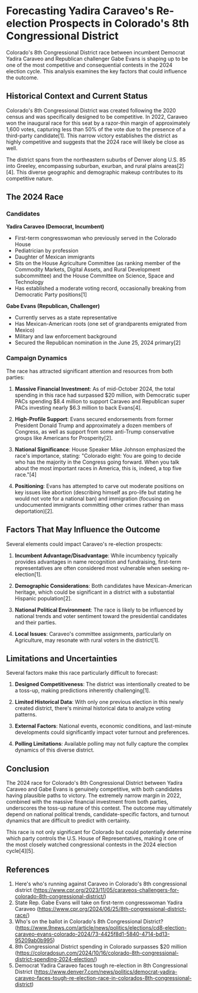 # Forecasting Yadira Caraveo's Re-election Prospects in Colorado's 8th Congressional District

Colorado's 8th Congressional District race between incumbent Democrat Yadira Caraveo and Republican challenger Gabe Evans is shaping up to be one of the most competitive and consequential contests in the 2024 election cycle. This analysis examines the key factors that could influence the outcome.

## Historical Context and Current Status

Colorado's 8th Congressional District was created following the 2020 census and was specifically designed to be competitive. In 2022, Caraveo won the inaugural race for this seat by a razor-thin margin of approximately 1,600 votes, capturing less than 50% of the vote due to the presence of a third-party candidate[1]. This narrow victory establishes the district as highly competitive and suggests that the 2024 race will likely be close as well.

The district spans from the northeastern suburbs of Denver along U.S. 85 into Greeley, encompassing suburban, exurban, and rural plains areas[2][4]. This diverse geographic and demographic makeup contributes to its competitive nature.

## The 2024 Race

### Candidates

**Yadira Caraveo (Democrat, Incumbent)**
- First-term congresswoman who previously served in the Colorado House
- Pediatrician by profession
- Daughter of Mexican immigrants
- Sits on the House Agriculture Committee (as ranking member of the Commodity Markets, Digital Assets, and Rural Development subcommittee) and the House Committee on Science, Space and Technology
- Has established a moderate voting record, occasionally breaking from Democratic Party positions[1]

**Gabe Evans (Republican, Challenger)**
- Currently serves as a state representative
- Has Mexican-American roots (one set of grandparents emigrated from Mexico)
- Military and law enforcement background
- Secured the Republican nomination in the June 25, 2024 primary[2]

### Campaign Dynamics

The race has attracted significant attention and resources from both parties:

1. **Massive Financial Investment**: As of mid-October 2024, the total spending in this race had surpassed $20 million, with Democratic super PACs spending $8.4 million to support Caraveo and Republican super PACs investing nearly $6.3 million to back Evans[4].

2. **High-Profile Support**: Evans secured endorsements from former President Donald Trump and approximately a dozen members of Congress, as well as support from some anti-Trump conservative groups like Americans for Prosperity[2].

3. **National Significance**: House Speaker Mike Johnson emphasized the race's importance, stating: "Colorado eight: You are going to decide who has the majority in the Congress going forward. When you talk about the most important races in America, this is, indeed, a top five race."[4]

4. **Positioning**: Evans has attempted to carve out moderate positions on key issues like abortion (describing himself as pro-life but stating he would not vote for a national ban) and immigration (focusing on undocumented immigrants committing other crimes rather than mass deportation)[2].

## Factors That May Influence the Outcome

Several elements could impact Caraveo's re-election prospects:

1. **Incumbent Advantage/Disadvantage**: While incumbency typically provides advantages in name recognition and fundraising, first-term representatives are often considered most vulnerable when seeking re-election[1].

2. **Demographic Considerations**: Both candidates have Mexican-American heritage, which could be significant in a district with a substantial Hispanic population[2].

3. **National Political Environment**: The race is likely to be influenced by national trends and voter sentiment toward the presidential candidates and their parties.

4. **Local Issues**: Caraveo's committee assignments, particularly on Agriculture, may resonate with rural voters in the district[1].

## Limitations and Uncertainties

Several factors make this race particularly difficult to forecast:

1. **Designed Competitiveness**: The district was intentionally created to be a toss-up, making predictions inherently challenging[1].

2. **Limited Historical Data**: With only one previous election in this newly created district, there's minimal historical data to analyze voting patterns.

3. **External Factors**: National events, economic conditions, and last-minute developments could significantly impact voter turnout and preferences.

4. **Polling Limitations**: Available polling may not fully capture the complex dynamics of this diverse district.

## Conclusion

The 2024 race for Colorado's 8th Congressional District between Yadira Caraveo and Gabe Evans is genuinely competitive, with both candidates having plausible paths to victory. The extremely narrow margin in 2022, combined with the massive financial investment from both parties, underscores the toss-up nature of this contest. The outcome may ultimately depend on national political trends, candidate-specific factors, and turnout dynamics that are difficult to predict with certainty.

This race is not only significant for Colorado but could potentially determine which party controls the U.S. House of Representatives, making it one of the most closely watched congressional contests in the 2024 election cycle[4][5].

## References

1. Here's who's running against Caraveo in Colorado's 8th congressional district (https://www.cpr.org/2023/11/05/caraveos-challengers-for-colorado-8th-congressional-district/)
2. State Rep. Gabe Evans will take on first-term congresswoman Yadira Caraveo (https://www.cpr.org/2024/06/25/8th-congressional-district-race/)
3. Who's on the ballot in Colorado's 8th Congressional District? (https://www.9news.com/article/news/politics/elections/cd8-election-caraveo-evans-colorado-2024/73-4425f8d1-5840-4714-bd13-95209ab0b995)
4. 8th Congressional District spending in Colorado surpasses $20 million (https://coloradosun.com/2024/10/16/colorado-8th-congressional-district-spending-2024-election/)
5. Democrat Yadira Caraveo faces tough re-election in 8th Congressional District (https://www.denver7.com/news/politics/democrat-yadira-caraveo-faces-tough-re-election-race-in-colorados-8th-congressional-district)